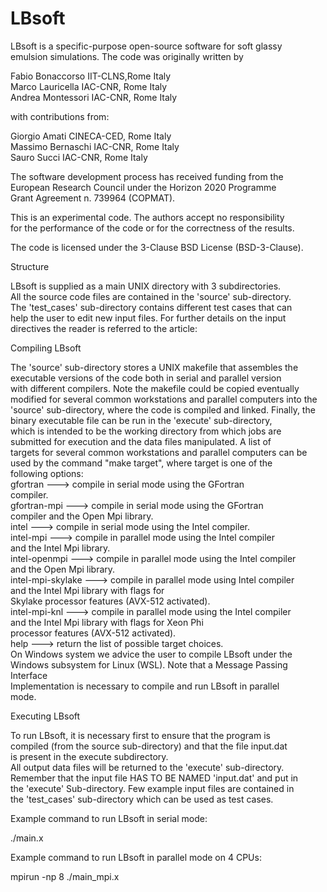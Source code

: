 # LBsoft

LBsoft is a specific-purpose open-source software for soft glassy       
emulsion simulations. The code was originally written by                
                                                                        
Fabio Bonaccorso         IIT-CLNS,Rome                     Italy        
Marco Lauricella         IAC-CNR, Rome                     Italy        
Andrea Montessori        IAC-CNR, Rome                     Italy      
                                                                        
                                                                                                                                                
with contributions from:                                                
                                                                        
Giorgio Amati         CINECA-CED, Rome                     Italy        
Massimo Bernaschi        IAC-CNR, Rome                     Italy        
Sauro Succi              IAC-CNR, Rome                     Italy        
                                                                        
The software development process has received funding from the          
European Research Council under the Horizon 2020 Programme              
Grant Agreement n. 739964 (COPMAT).                                     
                                                                        
This is an experimental code. The authors accept no responsibility      
for the performance of the code or for the correctness of the results.  
                                                                        
The code is licensed under the 3-Clause BSD License (BSD-3-Clause).     
                                                                        
Structure                                                               
                                                                        
LBsoft is supplied as a main UNIX directory with 3 subdirectories.      
All the source code files are contained in the 'source' sub-directory.  
The 'test_cases' sub-directory contains different test cases that can   
help the user to edit new input files. For further details on the input  
directives the reader is referred to the article:                       
                                                                        
Compiling LBsoft                                                        
                                                                        
The 'source' sub-directory stores a UNIX makefile that assembles the    
executable versions of the code both in serial and parallel version     
with different compilers. Note the makefile could be copied eventually  
modified for several common workstations and parallel computers into the  
'source' sub-directory, where the code is compiled and linked. Finally, 
the binary executable file can be run in the 'execute' sub-directory,   
which is intended to be the working directory from which jobs are       
submitted for execution and the data files manipulated. A list of       
targets for several common workstations and parallel computers can be   
used by the command "make target", where target is one of the           
following options:                                                      
gfortran          ---> compile in serial mode using the GFortran          
                   compiler.                                              
gfortran-mpi      ---> compile in serial mode using the GFortran          
                   compiler and the Open Mpi library.                     
intel             ---> compile in serial mode using the Intel compiler.   
intel-mpi         ---> compile in parallel mode using the Intel compiler  
                   and the Intel Mpi library.                           
intel-openmpi     ---> compile in parallel mode using the Intel compiler  
                   and the Open Mpi library.                            
intel-mpi-skylake ---> compile in parallel mode using Intel compiler    
                   and the Intel Mpi library with flags for             
                   Skylake processor features (AVX-512 activated).      
intel-mpi-knl     ---> compile in parallel mode using the Intel compiler  
                   and the Intel Mpi library with flags for Xeon Phi    
                   processor features (AVX-512 activated).              
help              ---> return the list of possible target choices.      
On Windows system we advice the user to compile LBsoft under the        
Windows subsystem for Linux (WSL). Note that a Message Passing Interface  
Implementation is necessary to compile and run LBsoft in parallel       
mode.                                                                   
                                                                        
Executing LBsoft                                                        
                                                                        
To run LBsoft, it is necessary first to ensure that the program is      
compiled (from the source sub-directory) and that the file input.dat    
is present in the execute subdirectory.                                 
All output data files will be returned to the 'execute' sub-directory.  
Remember that the input file HAS TO BE NAMED 'input.dat' and put in     
the 'execute' Sub-directory. Few example input files are contained in   
the 'test_cases' sub-directory which can be used as test cases.         
                                                                        
Example command to run LBsoft in serial mode:                           
                                                                        
./main.x                                                                
                                                                        
Example command to run LBsoft in parallel mode on 4 CPUs:               
                                                                        
mpirun -np 8 ./main_mpi.x                                               
                                                                        
